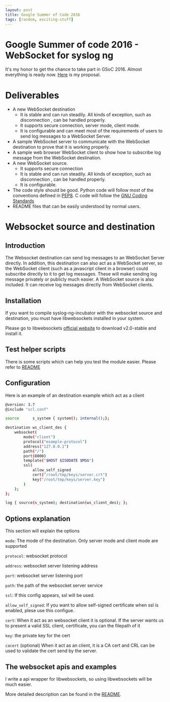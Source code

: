 ```yaml
---
layout: post
title: Google Summer of Code 2016
tags: [random, exciting-stuff]
---
```



# Google Summer of code 2016 - WebSocket for syslog ng

It's my honor to get the chance to take part in GSoC 2016.  Almost everything is ready now.
[Here](https://github.com/balabit/syslog-ng/wiki/GSoC-2016-Proposal:-WebSocket-for-syslog-ng-(Yilin-Li)) is my proposal. 



# Deliverables 
- A new WebSocket destination
	- It is stable and can run steadily. All kinds of exception, such as disconnection , can be handled properly.
	- It supports secure connection, server mode, client mode.
	- It is configurable and can meet most of the requirements of users to send log messages to a WebSocket Server.
- A sample WebSocket server to communicate with the WebSocket destination to prove that it is working properly.
- A sample web browser WebSocket client to show how to subscribe log message from the WebSocket destination.
- A new WebSocket source.
	- It supports secure connection 
	- It is stable and can run steadily. All kinds of exception, such as disconnection , can be handled properly.
	- It is configurable.
- The code style should be good.   Python code will follow most of the conventions defined in [PEP8](https://www.python.org/dev/peps/pep-0008/).  C code will follow the [GNU Coding Standards](https://www.gnu.org/prep/standards/standards.html#Writing-C)
- README files that can be easily understood by normal users.




# Websocket source and destination

## Introduction
 The Websocket destination can send log messages to an WebSocket Server directly. In addition, this destination can also act as a WebSocket server, so the WebSocket client (such as a javascript client in a browser) could subscribe directly to it to get log messages. These will make sending log message privately or publicly much easier.
A WebSocket source is also included.  It can receive log messages directly from WebSocket clients.


## Installation
If you want to compile syslog-ng-incubator with the websocket source and destination, you must have libwebsockets installed in your system.

Please go to libwebsockets [official website](https://libwebsockets.org/) to download v2.0-stable and install it.


## Test helper scripts
There is some scripts which can help you test the module easier. Please refer to [README](https://github.com/litterbear/syslog-ng-incubator/tree/146f1bddf2b58df8410d627fcfec3ec710649e83/modules/websocket/test)


## Configuration
Here is an example of an destination example which act as a client

```bash
@version: 3.7
@include "scl.conf"

source      s_system { system(); internal();};

destination ws_client_des {
    websocket(
        mode("client")
        protocol("example-protocol")
        address("127.0.0.1")
        path("/")
        port(8000)
        template("$HOST $ISODATE $MSG")
        ssl(
            allow_self_signed
            cert("/root/tmp/keys/server.crt")
            key("/root/tmp/keys/server.key")
        )
    );
};

log { source(s_system); destination(ws_client_des); };
```


## Options explanation
This section will explain the options

`mode`:              The mode of the destination. Only server mode and client mode are supported

`protocol`:          websocket protocol

`address`:           websocket server listening address

`port`:              websocket server listening port

`path`:              the path of the websocket server service

`ssl`:               If this config appears, ssl will be used.

`allow_self_signed`: If you want to allow self-signed certificate when ssl is enabled, plese use this configue.

`cert`:              When it act as an websocket client it is optional. If the server wants us to present a valid SSL client, certificate, you can the filepath of it

`key`:               the private key for the cert

`cacert`             (optional) When it act as an client, it is a CA cert and CRL can be used to validate the cert send by the server.



## The websocket apis and examples
I write a api wrapper for libwebsockets, so using libwebsockets will be much easier.

More detailed description can be found in the [README](https://github.com/litterbear/syslog-ng-incubator/tree/146f1bddf2b58df8410d627fcfec3ec710649e83/modules/websocket/ws_api).
